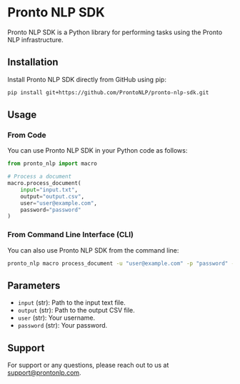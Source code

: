 # Pronto NLP SDK

Pronto NLP SDK is a Python library for performing tasks using the Pronto NLP infrastructure.

## Installation

Install Pronto NLP SDK directly from GitHub using pip:

```bash
pip install git+https://github.com/ProntoNLP/pronto-nlp-sdk.git
```

## Usage

### From Code

You can use Pronto NLP SDK in your Python code as follows:

```python
from pronto_nlp import macro

# Process a document
macro.process_document(
    input="input.txt",
    output="output.csv",
    user="user@example.com",
    password="password"
)
```

### From Command Line Interface (CLI)

You can also use Pronto NLP SDK from the command line:

```bash
pronto_nlp macro process_document -u "user@example.com" -p "password" -i input.txt -o output.csv
```

## Parameters

- `input` (str): Path to the input text file.
- `output` (str): Path to the output CSV file.
- `user` (str): Your username.
- `password` (str): Your password.

## Support

For support or any questions, please reach out to us at [support@prontonlp.com](mailto:support@prontonlp.com).
